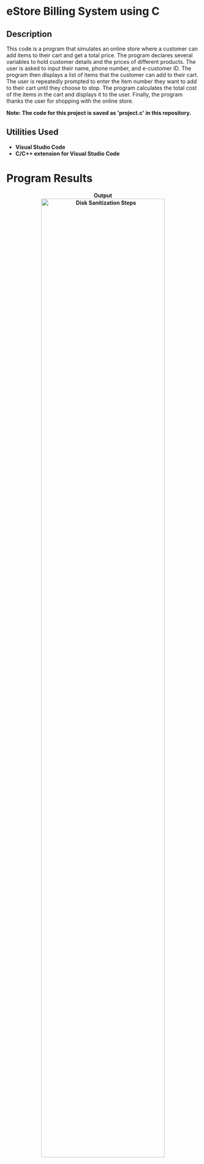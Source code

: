 <h1>eStore Billing System using C</h1>

<h2>Description</h2>

This code is a program that simulates an online store where a customer can add items to their cart and get a total price. The program declares several variables to hold customer details and the prices of different products. The user is asked to input their name, phone number, and e-customer ID. The program then displays a list of items that the customer can add to their cart. The user is repeatedly prompted to enter the item number they want to add to their cart until they choose to stop. The program calculates the total cost of the items in the cart and displays it to the user. Finally, the program thanks the user for shopping with the online store. 

<b>Note: The code for this project is saved as 'project.c' in this repository.<b>
<br />

<h2>Utilities Used</h2>

- <b>Visual Studio Code</b> 
- <b>C/C++ extension for Visual Studio Code</b> 
  
<h1>Program Results</h1>

<p align="center">
Output<br/>
<img src="https://i.imgur.com/KC5dy8H.png" width="80%" alt="Disk Sanitization Steps"/>
<br />
<br />

<!--
 ```diff
- text in red
+ text in green
! text in orange
# text in gray
@@ text in purple (and bold)@@
```
--!>
